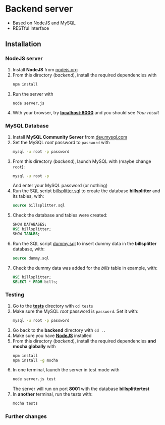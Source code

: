 # Backend server

- Based on NodeJS and MySQL
- RESTful interface

## Installation

### NodeJS server

1. Install **NodeJS** from [nodejs.org](https://nodejs.org/en/download/)
1. From this directory (*backend*), install the required dependencies with
    ```bash
    npm install
    ```
1. Run the server with
    ```bash
    node server.js
    ```
1. With your browser, try [**localhost:8000**](http://localhost:8000/) and you should see *Your result*

### MySQL Database

1. Install **MySQL Community Server** from [dev.mysql.com](https://dev.mysql.com/downloads/mysql/)
1. Set the MySQL *root* password to `password` with
    ```bash
    mysql -u root -p password
    ```
1. From this directory (*backend*), launch MySQL with (maybe change `root`):
    ```bash
    mysql -u root -p
    ```
    And enter your MySQL password (or nothing)
1. Run the SQL script [billsplitter.sql](billsplitter.sql) to create the database **billsplitter** and its tables, with:
    ```sql
    source billsplitter.sql
    ```
1. Check the database and tables were created:
    ```sql
    SHOW DATABASES;
    USE billsplitter;
    SHOW TABLES;
    ```
1. Run the SQL script [dummy.sql](dummy.sql) to insert dummy data in the  **billsplitter** database, with:
    ```sql
    source dummy.sql
    ```
1. Check the dummy data was added for the *bills* table in example, with:
    ```sql
    USE billsplitter;
    SELECT * FROM bills;
    ```

### Testing

1. Go to the [**tests**](tests) directory with `cd tests`
1. Make sure the MySQL *root* password is `password`. Set it with:
    ```bash
    mysql -u root -p password
    ```
1. Go back to the **backend** directory with `cd ..`
1. Make sure you have [**NodeJS**](https://nodejs.org/en/download/) installed
1. From this directory (*backend*), install the required dependencies **and mocha globally** with
    ```bash
    npm install
    npm install -g mocha
    ```
1. In one terminal, launch the server in test mode with
    ```bash
    node server.js test
    ```
    The server will run on port **8001** with the database **billsplittertest**
1. In **another** terminal, run the tests with:
    ```bash
    mocha tests
    ```

### Further changes
